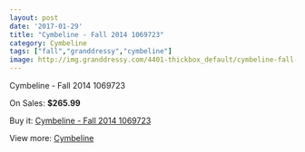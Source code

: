 ```yaml
---
layout: post
date: '2017-01-29'
title: "Cymbeline - Fall 2014 1069723"
category: Cymbeline
tags: ["fall","granddressy","cymbeline"]
image: http://img.granddressy.com/4401-thickbox_default/cymbeline-fall-2014-1069723.jpg
---
```

Cymbeline - Fall 2014 1069723

On Sales: **$265.99**
<a href="https://www.granddressy.com/en/cymbeline/3754-cymbeline-fall-2014-1069723.html"><amp-img layout="responsive" width="600" height="600" src="//img.granddressy.com/4401-thickbox_default/cymbeline-fall-2014-1069723.jpg" alt="Cymbeline - Fall 2014 1069723 0" /></a>

Buy it: [Cymbeline - Fall 2014 1069723](https://www.granddressy.com/en/cymbeline/3754-cymbeline-fall-2014-1069723.html "Cymbeline - Fall 2014 1069723")

View more: [Cymbeline](https://www.granddressy.com/en/71-cymbeline "Cymbeline")